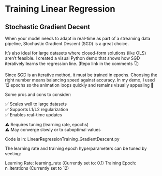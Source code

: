 # Training Linear Regression

## Stochastic Gradient Decent


When your model needs to adapt in real-time as part of a streaming data pipeline, Stochastic Gradient Descent (SGD) is a great choice.

It’s also ideal for large datasets where closed-form solutions (like OLS) aren’t feasible. I created a visual Python demo that shows how SGD iteratively learns the regression line. (Repo link in the comments 👇)

Since SGD is an iterative method, it must be trained in epochs. Choosing the right number means balancing speed against accuracy.
In my demo, I used 12 epochs so the animation loops quickly and remains visually appealing 🙂

Some pros and cons to consider:

✅ Scales well to large datasets  
✅ Supports L1/L2 regularization  
✅ Enables real-time updates  

⚠️ Requires tuning (learning rate, epochs)  
⚠️ May converge slowly or to suboptimal values  



Code is in: LinearRegressionTraining_GradientDescent.py

The learning rate and training epoch hyperparameters can be tuned by seeting:

Learning Rate: learning_rate (Currently set to: 0.1)
Training Epoch: n_iterations (Currently set to 12)


